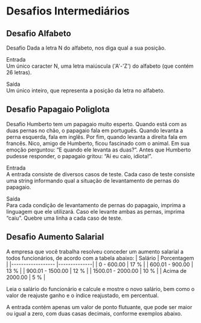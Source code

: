 # **Desafios Intermediários** 

## **Desafio Alfabeto**

Desafio
Dada a letra N do alfabeto, nos diga qual a sua posição.

Entrada <br>
Um único caracter N, uma letra maiúscula ('A'-'Z') do alfabeto (que contém 26 letras).

Saída <br>
Um único inteiro, que representa a posição da letra no alfabeto.

## **Desafio Papagaio Poliglota**

Desafio
Humberto tem um papagaio muito esperto. Quando está com as duas pernas no chão, o papagaio fala em português. Quando levanta a perna esquerda, fala em inglês. Por fim, quando levanta a direita fala em francês. Nico, amigo de Humberto, ficou fascinado com o animal. Em sua emoção perguntou: “E quando ele levanta as duas?”. Antes que Humberto pudesse responder, o papagaio gritou: “Aí eu caio, idiota!”.

Entrada <br>
A entrada consiste de diversos casos de teste. Cada caso de teste consiste uma string informando qual a situação de levantamento de pernas do papagaio.

Saída <br>
Para cada condição de levantamento de pernas do papagaio, imprima a linguagem que ele utilizará. Caso ele levante ambas as pernas, imprima “caiu”. Quebre uma linha a cada caso de teste.

## **Desafio Aumento Salarial**

A empresa que você trabalha resolveu conceder um aumento salarial a todos funcionários, de acordo com a tabela abaixo:
|  Salário           |  Porcentagem |
|------------------  |--------------|
| 0 - 600.00         | 17 %         |
| 600.01 - 900.00    | 13 %         |
| 900.01 - 1500.00   | 12 %         |
| 1500.01 - 2000.00  | 10 %         |
| Acima de 2000.00   | 5 %          |

Leia o salário do funcionário e calcule e mostre o novo salário, bem como o valor de reajuste ganho e o índice reajustado, em percentual.

A entrada contém apenas um valor de ponto flutuante, que pode ser maior ou igual a zero, com duas casas decimais, conforme exemplos abaixo.
